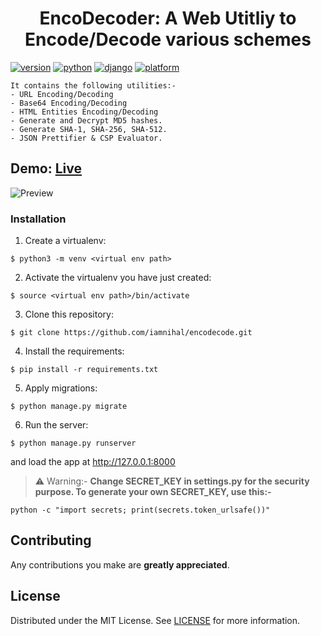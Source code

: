 <h1 align="center">EncoDecoder: A Web Utitliy to Encode/Decode various schemes</h1>

[![version](https://img.shields.io/badge/version-1.0-red)](https://www.github.com/iamnihal/encodecode)
[![python](https://img.shields.io/badge/python-3.8.1-blue.svg?logo=python&labelColor=yellow)](https://www.python.org/downloads/)
[![django](https://img.shields.io/badge/django-3.2.6-blue.svg?logo=django&labelColor=grey)](https://www.python.org/downloads/)
[![platform](https://img.shields.io/badge/platform-osx%2Flinux%2Fwindows-green.svg)](https://github.com/iamnihal/encodecode/)
  <br />
```
It contains the following utilities:-
- URL Encoding/Decoding 
- Base64 Encoding/Decoding
- HTML Entities Encoding/Decoding
- Generate and Decrypt MD5 hashes.
- Generate SHA-1, SHA-256, SHA-512.
- JSON Prettifier & CSP Evaluator.
```
## Demo: [Live](https://encodeapp.herokuapp.com)

![Preview](https://user-images.githubusercontent.com/37813784/133926608-1c6aef1a-d1ae-4e2c-90c4-6fc817c9d31c.png)

### Installation

1) Create a virtualenv:
```
$ python3 -m venv <virtual env path>
```
2) Activate the virtualenv you have just created:
```
$ source <virtual env path>/bin/activate
```
3) Clone this repository:
```
$ git clone https://github.com/iamnihal/encodecode.git
````
4) Install the requirements:
```
$ pip install -r requirements.txt
```
5) Apply migrations:
```
$ python manage.py migrate
```
6) Run the server:
```
$ python manage.py runserver
```

and load the app at http://127.0.0.1:8000


> :warning: Warning:-  **Change SECRET_KEY in settings.py for the security purpose. To generate your own SECRET_KEY, use this:-**
```
python -c "import secrets; print(secrets.token_urlsafe())"
```

<!-- CONTRIBUTING -->
## Contributing

Any contributions you make are **greatly appreciated**.

<!-- LICENSE -->
## License

Distributed under the MIT License. See [LICENSE](LICENSE) for more information.
